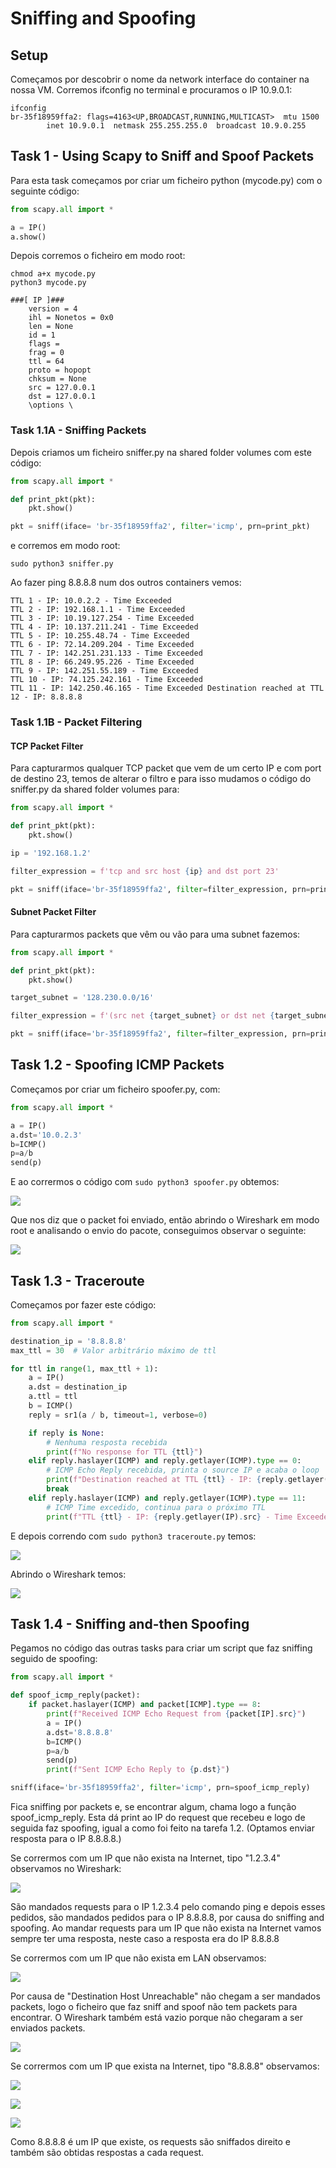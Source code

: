 # Sniffing and Spoofing
## Setup


Começamos por descobrir o nome da network interface do container na nossa VM. Corremos ifconfig no terminal e procuramos o IP 10.9.0.1:

```
ifconfig
br-35f18959ffa2: flags=4163<UP,BROADCAST,RUNNING,MULTICAST>  mtu 1500
        inet 10.9.0.1  netmask 255.255.255.0  broadcast 10.9.0.255
```

## Task 1 - Using Scapy to Sniff and Spoof Packets

Para esta task começamos por criar um ficheiro python (mycode.py) com o seguinte código:

```py
from scapy.all import * 

a = IP()
a.show()
```

Depois corremos o ficheiro em modo root:

```
chmod a+x mycode.py
python3 mycode.py
```

```
###[ IP ]###
    version = 4
    ihl = Nonetos = 0x0
    len = None
    id = 1
    flags =
    frag = 0
    ttl = 64
    proto = hopopt
    chksum = None
    src = 127.0.0.1
    dst = 127.0.0.1
    \options \

```

### Task 1.1A - Sniffing Packets

Depois criamos um ficheiro sniffer.py na shared folder volumes com este código:

```py
from scapy.all import *

def print_pkt(pkt):
	pkt.show()

pkt = sniff(iface= 'br-35f18959ffa2', filter='icmp', prn=print_pkt)
```

e corremos em modo root:

```
sudo python3 sniffer.py
```



Ao fazer ping 8.8.8.8 num dos outros containers vemos:

```
TTL 1 - IP: 10.0.2.2 - Time Exceeded
TTL 2 - IP: 192.168.1.1 - Time Exceeded
TTL 3 - IP: 10.19.127.254 - Time Exceeded
TTL 4 - IP: 10.137.211.241 - Time Exceeded
TTL 5 - IP: 10.255.48.74 - Time Exceeded
TTL 6 - IP: 72.14.209.204 - Time Exceeded
TTL 7 - IP: 142.251.231.133 - Time Exceeded
TTL 8 - IP: 66.249.95.226 - Time Exceeded
TTL 9 - IP: 142.251.55.189 - Time Exceeded
TTL 10 - IP: 74.125.242.161 - Time Exceeded
TTL 11 - IP: 142.250.46.165 - Time Exceeded Destination reached at TTL 12 - IP: 8.8.8.8
```

### Task 1.1B - Packet Filtering

#### TCP Packet Filter
Para capturarmos qualquer TCP packet que vem de um certo IP e com port de destino 23, temos de alterar o filtro e para isso mudamos o código do sniffer.py da shared folder volumes para:

```py
from scapy.all import *

def print_pkt(pkt):
    pkt.show()

ip = '192.168.1.2'

filter_expression = f'tcp and src host {ip} and dst port 23'

pkt = sniff(iface='br-35f18959ffa2', filter=filter_expression, prn=print_pkt)
```

#### Subnet Packet Filter
Para capturarmos packets que vêm ou vão para uma subnet fazemos:

```py
from scapy.all import *

def print_pkt(pkt):
    pkt.show()

target_subnet = '128.230.0.0/16'

filter_expression = f'(src net {target_subnet} or dst net {target_subnet})'

pkt = sniff(iface='br-35f18959ffa2', filter=filter_expression, prn=print_pkt)
```

## Task 1.2 - Spoofing ICMP Packets

Começamos por criar um ficheiro spoofer.py, com:

```py
from scapy.all import *

a = IP()
a.dst='10.0.2.3'
b=ICMP()
p=a/b
send(p)
```
E ao corrermos o código com ```sudo python3 spoofer.py``` obtemos:

![](images/log12_3.png)

Que nos diz que o packet foi enviado, então abrindo o Wireshark em modo root e analisando o envio do pacote, conseguimos observar o seguinte:

![](images/log12_4.png)

## Task 1.3 - Traceroute

Começamos por fazer este código:

```py
from scapy.all import *

destination_ip = '8.8.8.8'
max_ttl = 30  # Valor arbitrário máximo de ttl

for ttl in range(1, max_ttl + 1):
    a = IP()
    a.dst = destination_ip
    a.ttl = ttl
    b = ICMP()
    reply = sr1(a / b, timeout=1, verbose=0)

    if reply is None:
        # Nenhuma resposta recebida
        print(f"No response for TTL {ttl}")
    elif reply.haslayer(ICMP) and reply.getlayer(ICMP).type == 0:
        # ICMP Echo Reply recebida, printa o source IP e acaba o loop
        print(f"Destination reached at TTL {ttl} - IP: {reply.getlayer(IP).src}")
        break
    elif reply.haslayer(ICMP) and reply.getlayer(ICMP).type == 11:
        # ICMP Time excedido, continua para o próximo TTL
        print(f"TTL {ttl} - IP: {reply.getlayer(IP).src} - Time Exceeded")
```

E depois correndo com ```sudo python3 traceroute.py``` temos:

![](images/log12_5.png)

Abrindo o Wireshark temos:

![](images/log12_6.png)

## Task 1.4 - Sniffing and-then Spoofing

Pegamos no código das outras tasks para criar um script que faz sniffing seguido de spoofing:

```py
from scapy.all import *

def spoof_icmp_reply(packet):
    if packet.haslayer(ICMP) and packet[ICMP].type == 8:
        print(f"Received ICMP Echo Request from {packet[IP].src}")
        a = IP()
        a.dst='8.8.8.8'
        b=ICMP()
        p=a/b
        send(p)
        print(f"Sent ICMP Echo Reply to {p.dst}")

sniff(iface='br-35f18959ffa2', filter='icmp', prn=spoof_icmp_reply)
```

Fica sniffing por packets e, se encontrar algum, chama logo a função spoof_icmp_reply. Esta dá print ao IP do request que recebeu e logo de seguida faz spoofing, igual a como foi feito na tarefa 1.2. (Optamos enviar resposta para o IP 8.8.8.8.)

Se corrermos com um IP que não exista na Internet, tipo "1.2.3.4" observamos no Wireshark:

![](images/log12_7.png)

São mandados requests para o IP 1.2.3.4 pelo comando ping e depois esses pedidos, são mandados pedidos para o IP 8.8.8.8, por causa do sniffing and spoofing. Ao mandar requests para um IP que não exista na Internet vamos sempre ter uma resposta, neste caso a resposta era do IP 8.8.8.8

Se corrermos com um IP que não exista em LAN observamos:

![](images/log12_8.png)


Por causa de "Destination Host Unreachable" não chegam a ser mandados packets, logo o ficheiro que faz sniff and spoof não tem packets para encontrar. O Wireshark também está vazio porque não chegaram a ser enviados packets.

![](images/log12_9.png)

Se corrermos com um IP que exista na Internet, tipo "8.8.8.8" observamos:

![](images/log12_11.png)

![](images/log12_12.png)

![](images/log12_13.png)

Como 8.8.8.8 é um IP que existe, os requests são sniffados direito e também são obtidas respostas a cada request.

